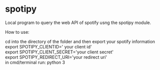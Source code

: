 # spotipy

Local program to query the web API of spotify usng the spotipy module.

How to use:

cd into the directory of the folder and then export your spotify information <br>
export SPOTIPY_CLIENTID=' your client id' <br>
export SPOTIPY_CLIENT_SECRET='your client secret' <br>
export SPOTIPY_REDIRECT_URI='your redirect uri' <br>
in cmd/terminal run: python 3 <br>
